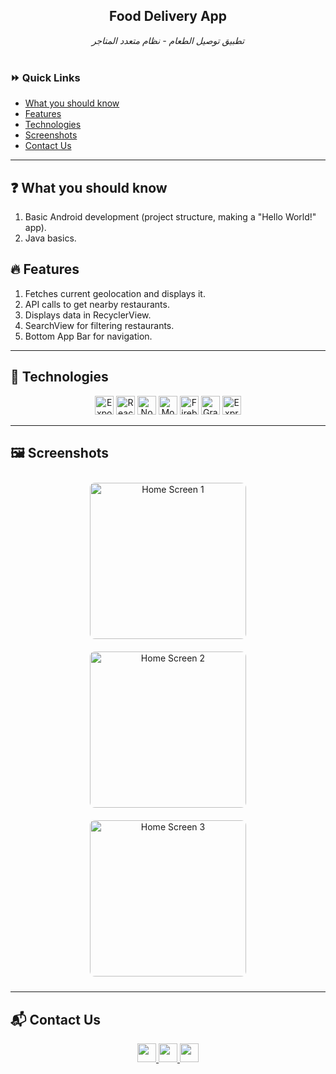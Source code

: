 <div align="center">
  <h2>Food Delivery App</h2>
  <i>تطبيق توصيل الطعام - نظام متعدد المتاجر</i>
  <br/>
  <br />
</div>

### :fast_forward: Quick Links
- [What you should know](#what-you-should-know)
- [Features](#features)
- [Technologies](#technologies)
- [Screenshots](#screenshots)
- [Contact Us](#contact-us)

<hr/>

## :question: What you should know <a id="what-you-should-know"></a>
1. Basic Android development (project structure, making a "Hello World!" app).
2. Java basics.

## :fire: Features <a id="features"></a>
1. Fetches current geolocation and displays it.
2. API calls to get nearby restaurants.
3. Displays data in RecyclerView.
4. SearchView for filtering restaurants.
5. Bottom App Bar for navigation.

<hr/>

## :rocket: Technologies <a id="technologies"></a>

<p align="center">
  <img src="https://img.shields.io/badge/Expo-000?logo=expo&logoColor=white" alt="Expo" height="30"/>
  <img src="https://img.shields.io/badge/React Native-20232A?logo=react&logoColor=61DAFB" alt="React Native" height="30"/>
  <img src="https://img.shields.io/badge/Node.js-43853D?logo=node.js&logoColor=white" alt="NodeJS" height="30"/>
  <img src="https://img.shields.io/badge/MongoDB-4EA94B?logo=mongodb&logoColor=white" alt="MongoDB" height="30"/>
  <img src="https://img.shields.io/badge/Firebase-FFCA28?logo=firebase&logoColor=white" alt="Firebase" height="30"/>
  <img src="https://img.shields.io/badge/GraphQL-E10098?logo=graphql&logoColor=white" alt="GraphQL" height="30"/>
  <img src="https://img.shields.io/badge/Express.js-404D59?logo=express&logoColor=white" alt="ExpressJS" height="30"/>
</p>

<hr/>

## :framed_picture: Screenshots <a id="screenshots"></a>

<p align="center">
  <img src="Images/home_1.jpg" alt="Home Screen 1" width="250" style="border-radius: 8px; margin: 10px;"/>
  <img src="Images/home_2.jpg" alt="Home Screen 2" width="250" style="border-radius: 8px; margin: 10px;"/>
  <img src="Images/home_3.jpg" alt="Home Screen 3" width="250" style="border-radius: 8px; margin: 10px;"/>
</p>

<hr/>

## :mailbox_with_mail: Contact Us <a id="contact-us"></a>

<p align="center">
  <a href="https://www.facebook.com/BloodServer">
    <img src="https://img.shields.io/badge/Facebook-blue?logo=facebook&logoColor=white" height="30">
  </a>
  <a href="https://www.instagram.com/Makavael">
    <img src="https://img.shields.io/badge/Instagram-E4405F?logo=instagram&logoColor=white" height="30">
  </a>
  <a href="https://www.linkedin.com/in/Makavael">
    <img src="https://img.shields.io/badge/LinkedIn-0A66C2?logo=linkedin&logoColor=white" height="30">
  </a>
</p>

